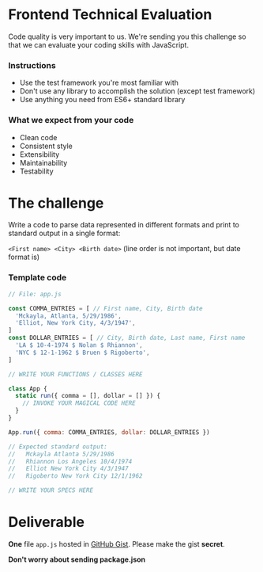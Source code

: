 # Frontend Technical Evaluation

Code quality is very important to us. We're sending you this challenge so that
we can evaluate your coding skills with JavaScript.

### Instructions

- Use the test framework you're most familiar with
- Don't use any library to accomplish the solution (except test framework)
- Use anything you need from ES6+ standard library

### What we expect from your code

- Clean code
- Consistent style
- Extensibility
- Maintainability
- Testability

# The challenge

Write a code to parse data represented in different formats and print to standard
output in a single format:

  `<First name> <City> <Birth date>` (line order is not important, but date format is)

### Template code

```javascript
// File: app.js

const COMMA_ENTRIES = [ // First name, City, Birth date
  'Mckayla, Atlanta, 5/29/1986',
  'Elliot, New York City, 4/3/1947',
]
const DOLLAR_ENTRIES = [ // City, Birth date, Last name, First name
  'LA $ 10-4-1974 $ Nolan $ Rhiannon',
  'NYC $ 12-1-1962 $ Bruen $ Rigoberto',
]

// WRITE YOUR FUNCTIONS / CLASSES HERE

class App {
  static run({ comma = [], dollar = [] }) {
    // INVOKE YOUR MAGICAL CODE HERE
  }
}

App.run({ comma: COMMA_ENTRIES, dollar: DOLLAR_ENTRIES })

// Expected standard output:
//   Mckayla Atlanta 5/29/1986
//   Rhiannon Los Angeles 10/4/1974
//   Elliot New York City 4/3/1947
//   Rigoberto New York City 12/1/1962

// WRITE YOUR SPECS HERE
```

# Deliverable

**One** file `app.js` hosted in [GitHub Gist](http://gist.github.com). Please
make the gist **secret**.

**Don't worry about sending package.json**
